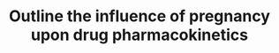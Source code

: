 ---
title: "Outline the influence of pregnancy upon drug pharmacokinetics"
entityType: SAQ
exam: PEX
college: CICM
year: 2011
sitting: A
question: 11
passRate: 33
lo:
- "[[Generic Pharmacology III 2d]]"
EC_extraCredit:
- "Answers framed around the structure of absorption, distribution, metabolism and excretion performed better."
EC_errorsCommon:
- "An approach based on the physiologic changes of pregnancy performed less well because important areas of pharmacokinetics were omitted."
- "The effects of pregnancy on oral absorption should have included a discussion of gastrointestinal motility, nausea and vomiting and gut blood flow."
- "Absorption from sites other than the gastrointestinal tract, such as skin, lung and the epidural space and the effect of pregnancy on these should have been mentioned."
- "Many answers were vague on the effects of increases in total body water and plasma volume and cardiac output and changes in plasma protein binding on the distribution of drugs."
- "Most answers did not provide enough specific examples."
- "The effect of pregnancy hormones on liver enzyme activity were mentioned by few."
resources:
- "Foundations of Anaesthesia: Basic clinical Science. Hemmings and Hopkins"
- "Anaesthesia, Miller"
---